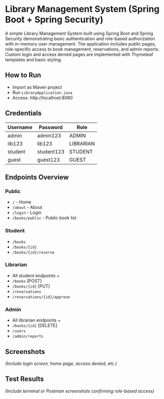 # Library Management System (Spring Boot + Spring Security)

A simple Library Management System built using Spring Boot and Spring Security demonstrating basic authentication and role-based authorization with in-memory user management.
The application includes public pages, role-specific access to book management, reservations, and admin reports. Custom login and access denied pages are implemented with Thymeleaf templates and basic styling.

## How to Run
- Import as Maven project
- Run `LibraryApplication.java`
- Access: http://localhost:8080

## Credentials

| Username  | Password    | Role      |
|-----------|-------------|-----------|
| admin     | admin123    | ADMIN     |
| lib123    | lib123      | LIBRARIAN |
| student   | student123  | STUDENT   |
| guest     | guest123    | GUEST     |

## Endpoints Overview

### Public
- `/` - Home
- `/about` - About
- `/login` - Login
- `/books/public` - Public book list

### Student
- `/books`
- `/books/{id}`
- `/books/{id}/reserve`

### Librarian
- All student endpoints +
- `/books` [POST]
- `/books/{id}` [PUT]
- `/reservations`
- `/reservations/{id}/approve`

### Admin
- All librarian endpoints +
- `/books/{id}` [DELETE]
- `/users`
- `/admin/reports`

## Screenshots
_(Include login screen, home page, access denied, etc.)_

## Test Results
_(Include terminal or Postman screenshots confirming role-based access)_
